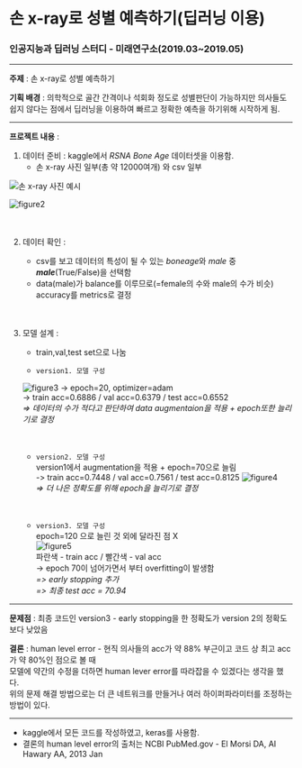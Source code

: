 # 손 x-ray로 성별 예측하기(딥러닝 이용)

### 인공지능과 딥러닝 스터디 - 미래연구소(2019.03~2019.05)

---------------------------------

**주제** : 손 x-ray로 성별 예측하기

**기획 배경** : 의학적으로 골간 간격이나 석회화 정도로 성별판단이 가능하지만 의사들도 쉽지 않다는 점에서 딥러닝을 이용하여 빠르고 정확한 예측을 하기위해 시작하게 됨.

--------------------------------

**프로젝트 내용** :
1. 데이터 준비 : kaggle에서 *RSNA Bone Age* 데이터셋을 이용함.
    - 손 x-ray 사진 일부(총 약 12000여개) 와 csv 일부

![손 x-ray 사진 예시](https://user-images.githubusercontent.com/47767202/76082540-fece2780-5fee-11ea-9cad-dcb289e0d3ac.jpg)
    
![figure2](https://user-images.githubusercontent.com/47767202/76082802-8156e700-5fef-11ea-9497-0c7e8d49e5be.PNG)
<br><br><br>

2. 데이터 확인 :
    - csv를 보고 데이터의 특성이 될 수 있는 *boneage*와 *male* 중 ***male***(True/False)을 선택함
    - data(male)가 balance를 이루므로(=female의 수와 male의 수가 비슷) accuracy를 metrics로 결정
<br><br><br>


3. 모델 설계 : 
    - train,val,test set으로 나눔
    
    - `version1. 모델 구성`
    
    ![figure3](https://user-images.githubusercontent.com/47767202/76083747-9df41e80-5ff1-11ea-96fa-b92f919bec3d.png)
      -> epoch=20, optimizer=adam                            
      -> train acc=0.6886 / val acc=0.6379 / test acc=0.6552       
      _=> 데이터의 수가 적다고 판단하여 data augmentaion을 적용 + epoch또한 늘리기로 결정_
      <br><br><br>
      
    - `version2. 모델 구성`                            
       version1에서 augmentation을 적용 + epoch=70으로 늘림                      
      -> train acc=0.7448 / val acc=0.7561 / test acc=0.8125
      ![figure4](https://user-images.githubusercontent.com/47767202/76084475-4e165700-5ff3-11ea-932a-f756c1a59a8f.png)                
      _=> 더 나은 정확도를 위해 epoch을 늘리기로 결정_
<br><br><br>

    - `version3. 모델 구성`                                                     
       epoch=120 으로 늘린 것 외에 달라진 점 X                              
       ![figure5](https://user-images.githubusercontent.com/47767202/76084893-40150600-5ff4-11ea-84c4-b5f4f323ba7e.png)                
       파란색 - train acc / 빨간색 - val acc                          
       -> epoch 70이 넘어가면서 부터 overfitting이 발생함                                       
       _=> early stopping 추가_                                                 
       _=> 최종 test acc = 70.94_


-------------------------------------------------------------

**문제점** : 최종 코드인 version3 - early stopping을 한 정확도가 version 2의 정확도 보다 낮았음

**결론** : human level error - 현직 의사들의 acc가 약 88% 부근이고 코드 상 최고 acc가 약 80%인 점으로 볼 때<br>
모델에 약간의 수정을 더하면 human lever error를 따라잡을 수 있겠다는 생각을 했다.<br>
위의 문제 해결 방법으로는 더 큰 네트워크를 만들거나 여러 하이퍼파라미터를 조정하는 방법이 있다.

------------------------------

- kaggle에서 모든 코드를 작성하였고, keras를 사용함.                        
- 결론의 human level error의 출처는 NCBI PubMed.gov - El Morsi DA, AI Hawary AA, 2013 Jan
